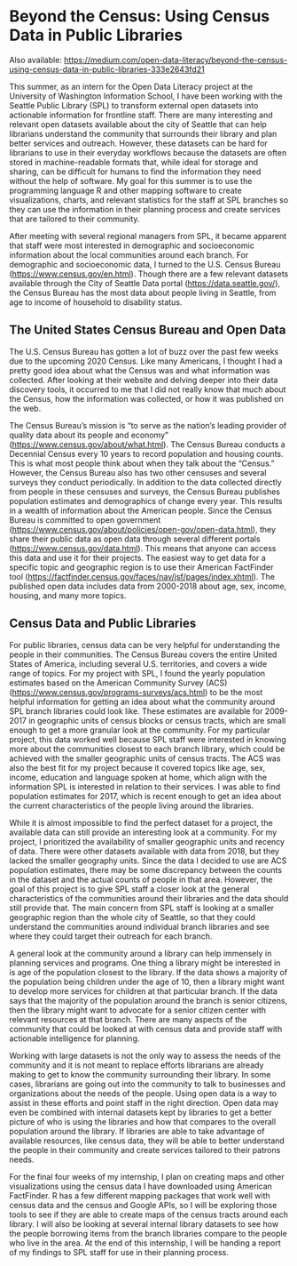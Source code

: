 # Beyond the Census: Using Census Data in Public Libraries


Also available: https://medium.com/open-data-literacy/beyond-the-census-using-census-data-in-public-libraries-333e2643fd21  


This summer, as an intern for the Open Data Literacy project at the University of Washington Information School, I have been working with the Seattle Public Library (SPL) to transform external open datasets into actionable information for frontline staff. There are many interesting and relevant open datasets available about the city of Seattle that can help librarians understand the community that surrounds their library and plan better services and outreach. However, these datasets can be hard for librarians to use in their everyday workflows because the datasets are often stored in machine-readable formats that, while ideal for storage and sharing, can be difficult for humans to find the information they need without the help of software. My goal for this summer is to use the programming language R and other mapping software to create visualizations, charts, and relevant statistics for the staff at SPL branches so they can use the information in their planning process and create services that are tailored to their community.

After meeting with several regional managers from SPL, it became apparent that staff were most interested in demographic and socioeconomic information about the local communities around each branch. For demographic and socioeconomic data, I turned to the U.S. Census Bureau (https://www.census.gov/en.html). Though there are a few relevant datasets available through the City of Seattle Data portal (https://data.seattle.gov/), the Census Bureau has the most data about people living in Seattle, from age to income of household to disability status.

## The United States Census Bureau and Open Data

The U.S. Census Bureau has gotten a lot of buzz over the past few weeks due to the upcoming 2020 Census. Like many Americans, I thought I had a pretty good idea about what the Census was and what information was collected. After looking at their website and delving deeper into their data discovery tools, it occurred to me that I did not really know that much about the Census, how the information was collected, or how it was published on the web.

The Census Bureau’s mission is “to serve as the nation’s leading provider of quality data about its people and economy” (https://www.census.gov/about/what.html). The Census Bureau conducts a Decennial Census every 10 years to record population and housing counts. This is what most people think about when they talk about the “Census.” However, the Census Bureau also has two other censuses and several surveys they conduct periodically. In addition to the data collected directly from people in these censuses and surveys, the Census Bureau publishes population estimates and demographics of change every year. This results in a wealth of information about the American people. Since the Census Bureau is committed to open government (https://www.census.gov/about/policies/open-gov/open-data.html), they share their public data as open data through several different portals (https://www.census.gov/data.html). This means that anyone can access this data and use it for their projects. The easiest way to get data for a specific topic and geographic region is to use their American FactFinder tool (https://factfinder.census.gov/faces/nav/jsf/pages/index.xhtml). The published open data includes data from 2000-2018 about age, sex, income, housing, and many more topics.

## Census Data and Public Libraries

For public libraries, census data can be very helpful for understanding the people in their communities. The Census Bureau covers the entire United States of America, including several U.S. territories, and covers a wide range of topics. For my project with SPL, I found the yearly population estimates based on the American Community Survey (ACS) (https://www.census.gov/programs-surveys/acs.html) to be the most helpful information for getting an idea about what the community around SPL branch libraries could look like. These estimates are available for 2009-2017 in geographic units of census blocks or census tracts, which are small enough to get a more granular look at the community. For my particular project, this data worked well because SPL staff were interested in knowing more about the communities closest to each branch library, which could be achieved with the smaller geographic units of census tracts. The ACS was also the best fit for my project because it covered topics like age, sex, income, education and language spoken at home, which align with the information SPL is interested in relation to their services. I was able to find population estimates for 2017, which is recent enough to get an idea about the current characteristics of the people living around the libraries.

While it is almost impossible to find the perfect dataset for a project, the available data can still provide an interesting look at a community. For my project, I prioritized the availability of smaller geographic units and recency of data. There were other datasets available with data from 2018, but they lacked the smaller geography units. Since the data I decided to use are ACS population estimates, there may be some discrepancy between the counts in the dataset and the actual counts of people in that area. However, the goal of this project is to give SPL staff a closer look at the general characteristics of the communities around their libraries and the data should still provide that. The main concern from SPL staff is looking at a smaller geographic region than the whole city of Seattle, so that they could understand the communities around individual branch libraries and see where they could target their outreach for each branch.

A general look at the community around a library can help immensely in planning services and programs. One thing a library might be interested in is age of the population closest to the library. If the data shows a majority of the population being children under the age of 10, then a library might want to develop more services for children at that particular branch. If the data says that the majority of the population around the branch is senior citizens, then the library might want to advocate for a senior citizen center with relevant resources at that branch. There are many aspects of the community that could be looked at with census data and provide staff with actionable intelligence for planning.

Working with large datasets is not the only way to assess the needs of the community and it is not meant to replace efforts librarians are already making to get to know the community surrounding their library. In some cases, librarians are going out into the community to talk to businesses and organizations about the needs of the people. Using open data is a way to assist in these efforts and point staff in the right direction. Open data may even be combined with internal datasets kept by libraries to get a better picture of who is using the libraries and how that compares to the overall population around the library. If libraries are able to take advantage of available resources, like census data, they will be able to better understand the people in their community and create services tailored to their patrons needs.

For the final four weeks of my internship, I plan on creating maps and other visualizations using the census data I have downloaded using American FactFinder. R has a few different mapping packages that work well with census data and the census and Google APIs, so I will be exploring those tools to see if they are able to create maps of the census tracts around each library. I will also be looking at several internal library datasets to see how the people borrowing items from the branch libraries compare to the people who live in the area. At the end of this internship, I will be handing a report of my findings to SPL staff for use in their planning process.


